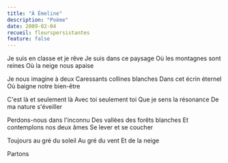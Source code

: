 ```yaml
---
title: "À Émeline"
description: "Poème"
date: 2009-02-04
recueil: fleurspersistantes
feature: false
---
```


Je suis en classe et je rêve
Je suis dans ce paysage
Où les montagnes sont reines
Où la neige nous apaise

Je nous imagine à deux
Caressants collines blanches
Dans cet écrin éternel
Où baigne notre bien-être

C'est là et seulement là
Avec toi seulement toi
Que je sens la résonance
De ma nature s'éveiller

Perdons-nous dans l'inconnu
Des vallées des forêts blanches
Et contemplons nos deux âmes
Se lever et se coucher

Toujours au gré du soleil
Au gré du vent
Et de la neige

Partons

